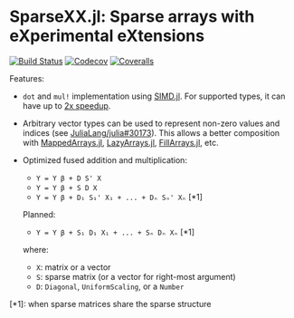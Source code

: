 # SparseXX.jl: Sparse arrays with eXperimental eXtensions

[![Build Status](https://travis-ci.com/tkf/SparseXX.jl.svg?branch=master)](https://travis-ci.com/tkf/SparseXX.jl)
[![Codecov](https://codecov.io/gh/tkf/SparseXX.jl/branch/master/graph/badge.svg)](https://codecov.io/gh/tkf/SparseXX.jl)
[![Coveralls](https://coveralls.io/repos/github/tkf/SparseXX.jl/badge.svg?branch=master)](https://coveralls.io/github/tkf/SparseXX.jl?branch=master)

Features:

* `dot` and `mul!` implementation using [SIMD.jl].  For supported
  types, it can have up to [2x speedup].
* Arbitrary vector types can be used to represent non-zero values and
  indices (see [JuliaLang/julia#30173]).  This allows a better
  composition with [MappedArrays.jl], [LazyArrays.jl],
  [FillArrays.jl], etc.
* Optimized fused addition and multiplication:

    * `Y = Y β + D S' X`
    * `Y = Y β + S D X`
    * `Y = Y β + D₁ S₁' X₁ + ... + Dₙ Sₙ' Xₙ` [*1]

  Planned:

    * `Y = Y β + S₁ D₁ X₁ + ... + Sₙ Dₙ Xₙ` [*1]

  where:

    * `X`: matrix or a vector
    * `S`: sparse matrix (or a vector for right-most argument)
    * `D`: `Diagonal`, `UniformScaling`, or a `Number`

[*1]: when sparse matrices share the sparse structure

[SIMD.jl]: https://github.com/eschnett/SIMD.jl
[2x speedup]: https://github.com/eschnett/SIMD.jl/pull/37#issuecomment-443972203
[MappedArrays.jl]: https://github.com/JuliaArrays/MappedArrays.jl
[LazyArrays.jl]: https://github.com/JuliaArrays/LazyArrays.jl
[FillArrays.jl]: https://github.com/JuliaArrays/FillArrays.jl
[JuliaLang/julia#30173]: https://github.com/JuliaLang/julia/pull/30173
